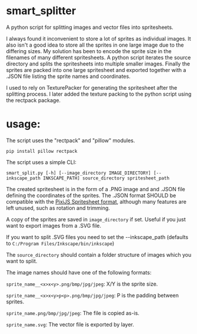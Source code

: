 # smart_splitter
A python script for splitting images and vector files into spritesheets. 

I always found it inconvenient to store a lot of sprites as individual images. It also isn't a good idea to store all the sprites in one large image due to the differing sizes. My solution has been to encode the sprite size in the filenames of many different spritesheets. A python script iterates the source directory and splits the spritesheets into multiple smaller images. Finally the sprites are packed into one large spritesheet and exported together with a .JSON file listing the sprite names and coordinates.

I used to rely on TexturePacker for generating the spritesheet after the splitting process. I later added the texture packing to the python script using the rectpack package.

# usage:
The script uses the "rectpack" and "pillow" modules.

`pip install pillow rectpack`

The script uses a simple CLI:

`smart_split.py [-h] [--image_directory IMAGE_DIRECTORY] [--inkscape_path INKSCAPE_PATH] source_directory spritesheet_path`

The created spritesheet is in the form of a .PNG image and and .JSON file defining the coordinates of the sprites. The .JSON format SHOULD be compatible with the [PixiJS Spritesheet format](https://github.com/pixijs/pixijs/blob/main/packages/spritesheet/src/Spritesheet.ts), although many features are left unused, such as rotation and trimming.

A copy of the sprites are saved in `image_directory` if set. Useful if you just want to export images from a .SVG file.

If you want to split .SVG files you need to set the --inkscape_path (defaults to `C:/Program Files/Inkscape/bin/inkscape`)

The `source_directory` should contain a folder structure of images which you want to split.

The image names should have one of the following formats:

`sprite_name__<x>x<y>.png/bmp/jpg/jpeg`: X/Y is the sprite size.

`sprite_name__<x>x<y>p<p>.png/bmp/jpg/jpeg`: P is the padding between sprites.

`sprite_name.png/bmp/jpg/jpeg`: The file is copied as-is.

`sprite_name.svg`: The vector file is exported by layer.
